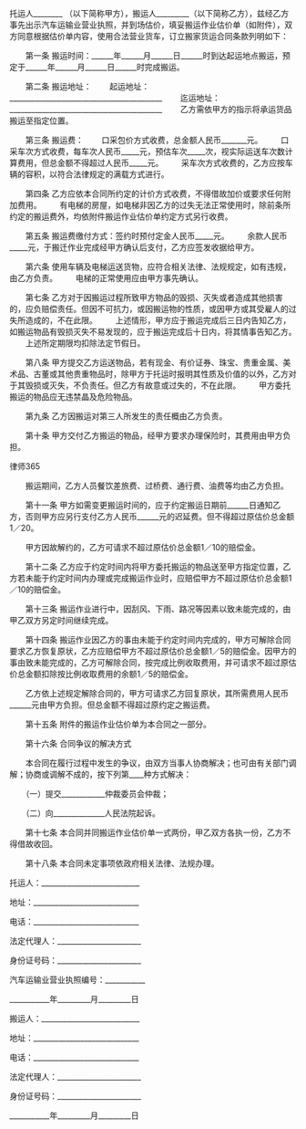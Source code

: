 
 托运人________ （以下简称甲方），搬运人_________（以下简称乙方），兹经乙方事先出示汽车运输业营业执照，并到场估价，填妥搬运作业估价单（如附件），双方同意根据估价单内容，使用合法营业货车，订立搬家货运合同条款列明如下： 
 
 　　第一条  搬运时间：______年______月______日______时到达起运地点搬运，预定于______年______月______日______时完成搬运。 
 
 　　第二条  搬运地址： 
 　　起运地址：__________________________________________ 
 　　迄运地址：__________________________________________ 
 　　乙方需依甲方的指示将承运货品搬运至指定位置。 
 
 　　第三条  搬运费： 
 　　口采包价方式收费，总金额人民币_______元。 
 　　口采车次方式收费，每车次人民币_____元，预估车次_____次，视实际运送车次数计算费用，但总金额不得超过人民币_____元。 
 　　采车次方式收费的，乙方应按车辆的容积，以符合法律规定的满载方式进行。
  
 　　第四条  乙方应依本合同所约定的计价方式收费，不得借故加价或要求任何附加费用。 
 　　有电梯的房屋，如电梯非因乙方的过失无法正常使用时，除前条所约定的搬运费外，均依附件搬运作业估价单约定方式另行收费。
  
 　　第五条  搬运费缴付方式：签约时预付定金人民币_____元。 
 　　余款人民币_____元，于搬迁作业完成经甲方确认后支付，乙方应签发收据给甲方。 
 
 　　第六条  使用车辆及电梯运送货物，应符合相关法律、法规规定，如有违规，由乙方负责。 
 　　电梯的正常使用应由甲方事先确认。 
 
 　　第七条  乙方对于因搬运过程所致甲方物品的毁损、灭失或者造成其他损害的，应负赔偿责任。但因不可抗力，或因搬运物的性质，或因甲方或其受雇人的过失所造成的，不在此限。 
 　　上述情形，甲方应于搬运完成后三日内告知乙方，如搬运物品有毁损灭失不易发现的，应于搬运完成后十日内，将其情事告知乙方。 
 　　上述所定期限均扣除法定节假日。 
 
 　　第八条  甲方提交乙方运送物品，若有现金、有价证券、珠宝、贵重金属、美术品、古董或其他贵重物品时，除甲方于托运时报明其性质及价值的以外，乙方对于其毁损或灭失，不负责任。但乙方有故意或过失的，不在此限。 
 　　甲方委托搬运的物品应无违禁晶及危险物品。 
 
 　　第九条  乙方因搬运对第三人所发生的责任概由乙方负责。 
 
 　　第十条  甲方交付乙方搬运的物品，经甲方要求办理保险时，其费用由甲方负担。 




 
律师365






 　　搬运期间，乙方人员餐饮差旅费、过桥费、通行费、油费等均由乙方负担。 

 

 　　第十一条  甲方如需变更搬运时间的，应于约定搬运日期前______日通知乙方，否则甲方应另行支付乙方人民币______元的迟延费。但不得超过原估价总金额1／20。 

 　　甲方因故解约的，乙方可请求不超过原估价总金额1／10的赔偿金。 

 

 　　第十二条  乙方应于约定时间内将甲方委托搬运的物品送至甲方指定位置，乙方若未能于约定时间内办理或完成搬运作业时，应赔偿甲方不超过原估价总金额1／10的赔偿金。 

 

 　　第十三条  搬运作业进行中，因刮风、下雨、路况等因素以致未能完成的，由甲乙双方另定时间继续完成。 

 

 　　第十四条  搬运作业因乙方的事由未能于约定时间内完成的，甲方可解除合同要求乙方恢复原状，乙方应赔偿甲方不超过原估价总金额1／5的赔偿金。因甲方的事由致未能完成的，乙方可解除合同，按完成比例收取费用，并可请求不超过原估价总金额扣除按比例收取费用的余额1／5的赔偿金。

 　　乙方依上述规定解除合同的，甲方可请求乙方回复原状，其所需费用人民币______元由甲方负担。但总金额不得超过原约定之搬运费。

  

 　　第十五条  附件的搬运作业估价单为本合同之一部分。 

 

 　　第十六条  合同争议的解决方式 

 　　本合同在履行过程中发生的争议，由双方当事人协商解决；也可由有关部门调解；协商或调解不成的，按下列第____种方式解决： 

 　　（一）提交____________仲裁委员会仲裁； 

 　　（二）向______________人民法院起诉。

  

 　　第十七条  本合同并同搬运作业估价单一式两份，甲乙双方各执一份，乙方不得借故收回。 

 

 　　第十八条  本合同未定事项依政府相关法律、法规办理。 

 

  

 托运人：___________________________

 地址：_____________________________

 电话：_____________________________

 法定代理人：_______________________

 身份证号码：_______________________

 汽车运输业营业执照编号：___________

 ___________年_________月_________日

 

 搬运人：___________________________

 地址：_____________________________

 电话：_____________________________

 法定代理人：_______________________

 身份证号码：_______________________

 ___________年_________月_________日

 


 

 
 
 
 
 
  


  
 

  


  


  
 
 
 
 

